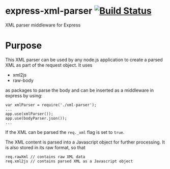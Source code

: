 # express-xml-parser [![Build Status](https://travis-ci.org/maltebreuer/express-xml-parser.svg)](https://travis-ci.org/maltebreuer/express-xml-parser)
XML parser middleware for Express

# Purpose
This XML parser can be used by any node.js application to create a parsed XML as part of the request object.
It uses

- xml2js
- raw-body

as packages to parse the body and can be inserted as a middleware in express by using:

    var xmlParser = require('./xml-parser');
    ...
    app.use(xmlParser());
    app.use(bodyParser.json());
    ...

If the XML can be parsed the `req._xml` flag is set to `true`.

The XML content is parsed into a Javascript object for further processing. It is also stored in its raw format, so that

    req.rawXml // contains raw XML data
    req.xml2js // contains parsed XML as a Javascript object

